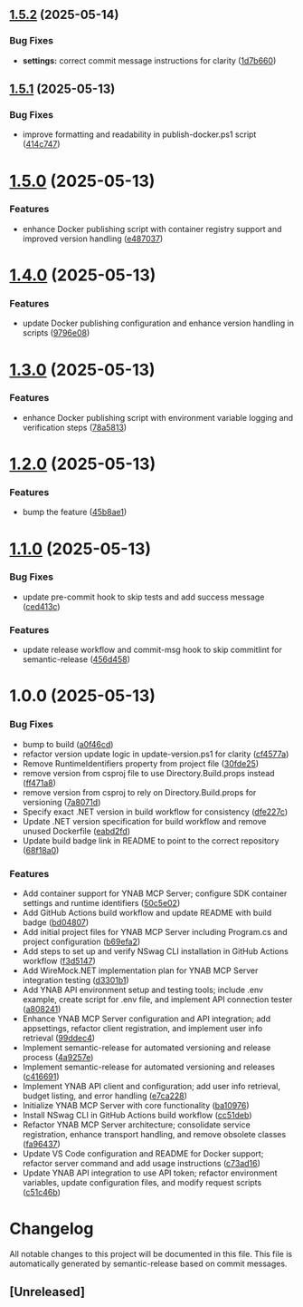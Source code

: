 ## [1.5.2](https://github.com/ChuckBryan/ynabmcpserver/compare/v1.5.1...v1.5.2) (2025-05-14)


### Bug Fixes

* **settings:** correct commit message instructions for clarity ([1d7b660](https://github.com/ChuckBryan/ynabmcpserver/commit/1d7b660555f58241646d248128431eeb3d27437d))

## [1.5.1](https://github.com/ChuckBryan/ynabmcpserver/compare/v1.5.0...v1.5.1) (2025-05-13)


### Bug Fixes

* improve formatting and readability in publish-docker.ps1 script ([414c747](https://github.com/ChuckBryan/ynabmcpserver/commit/414c74770042dcb834ea0ee188aa06511a313ac7))

# [1.5.0](https://github.com/ChuckBryan/ynabmcpserver/compare/v1.4.0...v1.5.0) (2025-05-13)


### Features

* enhance Docker publishing script with container registry support and improved version handling ([e487037](https://github.com/ChuckBryan/ynabmcpserver/commit/e487037a0a08e2732da810ef209dbb317bb481b2))

# [1.4.0](https://github.com/ChuckBryan/ynabmcpserver/compare/v1.3.0...v1.4.0) (2025-05-13)


### Features

* update Docker publishing configuration and enhance version handling in scripts ([9796e08](https://github.com/ChuckBryan/ynabmcpserver/commit/9796e08cb44b53761f2248d2b2bec8396f9a34ee))

# [1.3.0](https://github.com/ChuckBryan/ynabmcpserver/compare/v1.2.0...v1.3.0) (2025-05-13)


### Features

* enhance Docker publishing script with environment variable logging and verification steps ([78a5813](https://github.com/ChuckBryan/ynabmcpserver/commit/78a581356178b2d2b8c187748d78f8a07116dd64))

# [1.2.0](https://github.com/ChuckBryan/ynabmcpserver/compare/v1.1.0...v1.2.0) (2025-05-13)


### Features

* bump the feature ([45b8ae1](https://github.com/ChuckBryan/ynabmcpserver/commit/45b8ae1fc6bd744da234b4ba4ffc323bb0d043a4))

# [1.1.0](https://github.com/ChuckBryan/ynabmcpserver/compare/v1.0.0...v1.1.0) (2025-05-13)


### Bug Fixes

* update pre-commit hook to skip tests and add success message ([ced413c](https://github.com/ChuckBryan/ynabmcpserver/commit/ced413c2da23e17503cd312626aa51b42f83a4ba))


### Features

* update release workflow and commit-msg hook to skip commitlint for semantic-release ([456d458](https://github.com/ChuckBryan/ynabmcpserver/commit/456d4587cb795010265a14a888f3bdce1e430b41))

# 1.0.0 (2025-05-13)


### Bug Fixes

* bump to build ([a0f46cd](https://github.com/ChuckBryan/ynabmcpserver/commit/a0f46cd6b025bf48dadf729d9549460b3704bed0))
* refactor version update logic in update-version.ps1 for clarity ([cf4577a](https://github.com/ChuckBryan/ynabmcpserver/commit/cf4577aeea0f99f9fecd3391a9e67be237a1050e))
* Remove RuntimeIdentifiers property from project file ([30fde25](https://github.com/ChuckBryan/ynabmcpserver/commit/30fde250c15d8549a2a19e07153c18be27eff54c))
* remove version from csproj file to use Directory.Build.props instead ([ff471a8](https://github.com/ChuckBryan/ynabmcpserver/commit/ff471a88fc235cf559e06400436cf5f300ffb418))
* remove version from csproj to rely on Directory.Build.props for versioning ([7a8071d](https://github.com/ChuckBryan/ynabmcpserver/commit/7a8071d5bca13997ef4ff70a394d23d42a9f2d04))
* Specify exact .NET version in build workflow for consistency ([dfe227c](https://github.com/ChuckBryan/ynabmcpserver/commit/dfe227c5a2d691fd5f1d59083fda668f88775d7e))
* Update .NET version specification for build workflow and remove unused Dockerfile ([eabd2fd](https://github.com/ChuckBryan/ynabmcpserver/commit/eabd2fd13632ab47e8926d3894f2f078116d47f1))
* Update build badge link in README to point to the correct repository ([68f18a0](https://github.com/ChuckBryan/ynabmcpserver/commit/68f18a059bd4627bce71ad8d1e0f8353f5ec563a))


### Features

* Add container support for YNAB MCP Server; configure SDK container settings and runtime identifiers ([50c5e02](https://github.com/ChuckBryan/ynabmcpserver/commit/50c5e0280e5d840e9842729659186535131310d4))
* Add GitHub Actions build workflow and update README with build badge ([bd04807](https://github.com/ChuckBryan/ynabmcpserver/commit/bd04807a35d562046f4c06d687221103d93b95bc))
* Add initial project files for YNAB MCP Server including Program.cs and project configuration ([b69efa2](https://github.com/ChuckBryan/ynabmcpserver/commit/b69efa2c2b61cb12e5f73ef50878cea6138fe02e))
* Add steps to set up and verify NSwag CLI installation in GitHub Actions workflow ([f3d5147](https://github.com/ChuckBryan/ynabmcpserver/commit/f3d5147eee0ff7ac3c1d8063e2bef84177da3f8a))
* Add WireMock.NET implementation plan for YNAB MCP Server integration testing ([d3301b1](https://github.com/ChuckBryan/ynabmcpserver/commit/d3301b1ed2edf97f218850352ce36a6b2a50ff45))
* Add YNAB API environment setup and testing tools; include .env example, create script for .env file, and implement API connection tester ([a808241](https://github.com/ChuckBryan/ynabmcpserver/commit/a80824138cc35e30e510c69819944237bd1975f7))
* Enhance YNAB MCP Server configuration and API integration; add appsettings, refactor client registration, and implement user info retrieval ([99ddec4](https://github.com/ChuckBryan/ynabmcpserver/commit/99ddec4d340d3f2109f81af5f468c58686ed0a2e))
* Implement semantic-release for automated versioning and release process ([4a9257e](https://github.com/ChuckBryan/ynabmcpserver/commit/4a9257eed4da334ab0722f22dcba50cd060ee17e))
* Implement semantic-release for automated versioning and releases ([c416691](https://github.com/ChuckBryan/ynabmcpserver/commit/c41669177ce9b070c9928e5b1677c4c0bdae5d37))
* Implement YNAB API client and configuration; add user info retrieval, budget listing, and error handling ([e7ca228](https://github.com/ChuckBryan/ynabmcpserver/commit/e7ca2285ad23b97fcb18dda49cf494b355cbb944))
* Initialize YNAB MCP Server with core functionality ([ba10976](https://github.com/ChuckBryan/ynabmcpserver/commit/ba109760ad821dbb1e9be7878349abe8ac7e2ce7))
* Install NSwag CLI in GitHub Actions build workflow ([cc51deb](https://github.com/ChuckBryan/ynabmcpserver/commit/cc51deba70ed2b9833a08a177fed0de18040d840))
* Refactor YNAB MCP Server architecture; consolidate service registration, enhance transport handling, and remove obsolete classes ([fa96437](https://github.com/ChuckBryan/ynabmcpserver/commit/fa96437bfc8dbc2344b0791721b554d6eaa75015))
* Update VS Code configuration and README for Docker support; refactor server command and add usage instructions ([c73ad16](https://github.com/ChuckBryan/ynabmcpserver/commit/c73ad167a156e7cc7fc56fc3bebb596cfebcd683))
* Update YNAB API integration to use API token; refactor environment variables, update configuration files, and modify request scripts ([c51c46b](https://github.com/ChuckBryan/ynabmcpserver/commit/c51c46bff79e735680ea4bbae918028c6728c29b))

# Changelog

All notable changes to this project will be documented in this file. This file is automatically generated by semantic-release based on commit messages.

## [Unreleased]
